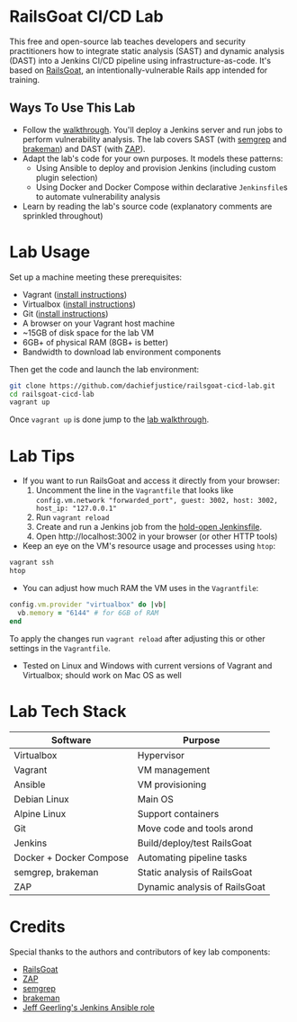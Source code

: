 # RailsGoat CI/CD Lab
This free and open-source lab teaches developers and security practitioners how to integrate static analysis (SAST) and dynamic analysis (DAST) into a Jenkins CI/CD pipeline using infrastructure-as-code. It's based on [RailsGoat](https://github.com/OWASP/railsgoat/), an intentionally-vulnerable Rails app intended for training.

## Ways To Use This Lab
- Follow the [walkthrough](docs/lab-walkthrough.md). You'll deploy a Jenkins server and run jobs to perform vulnerability analysis. The lab covers SAST (with [semgrep](https://semgrep.dev/) and [brakeman](https://brakemanscanner.org/)) and DAST (with [ZAP](https://www.zaproxy.org/)).
- Adapt the lab's code for your own purposes. It models these patterns:
  - Using Ansible to deploy and provision Jenkins (including custom plugin selection)
  - Using Docker and Docker Compose within declarative `Jenkinsfile`s to automate vulnerability analysis
- Learn by reading the lab's source code (explanatory comments are sprinkled throughout)

# Lab Usage
Set up a machine meeting these prerequisites:
- Vagrant ([install instructions](https://developer.hashicorp.com/vagrant/docs/installation))
- Virtualbox ([install instructions](https://www.virtualbox.org/wiki/Downloads))
- Git ([install instructions](https://git-scm.com/book/en/v2/Getting-Started-Installing-Git))
- A browser on your Vagrant host machine
- ~15GB of disk space for the lab VM
- 6GB+ of physical RAM (8GB+ is better)
- Bandwidth to download lab environment components

Then get the code and launch the lab environment:
```sh
git clone https://github.com/dachiefjustice/railsgoat-cicd-lab.git
cd railsgoat-cicd-lab
vagrant up
```

Once `vagrant up` is done jump to the [lab walkthrough](docs/lab-walkthrough.md).

# Lab Tips
- If you want to run RailsGoat and access it directly from your browser:
  1) Uncomment the line in the `Vagrantfile` that looks like `config.vm.network "forwarded_port", guest: 3002, host: 3002, host_ip: "127.0.0.1"`
  2) Run `vagrant reload`
  3) Create and run a Jenkins job from the [hold-open Jenkinsfile](sec-tests/hold-open/Jenkinsfile).
  4) Open http://localhost:3002 in your browser (or other HTTP tools)
- Keep an eye on the VM's resource usage and processes using `htop`:
```sh
vagrant ssh
htop
```
- You can adjust how much RAM the VM uses in the `Vagrantfile`:
```ruby
config.vm.provider "virtualbox" do |vb|
  vb.memory = "6144" # for 6GB of RAM
end
```

To apply the changes run `vagrant reload` after adjusting this or other settings in the `Vagrantfile`.
- Tested on Linux and Windows with current versions of Vagrant and Virtualbox; should work on Mac OS as well

# Lab Tech Stack
| Software                  | Purpose                                 | 
|---------------------------|-----------------------------------------|
| Virtualbox                | Hypervisor                              |
| Vagrant                   | VM management                           | 
| Ansible                   | VM provisioning                         |
| Debian Linux              | Main OS                                 |
| Alpine Linux              | Support containers                      |
| Git                       | Move code and tools arond               |
| Jenkins                   | Build/deploy/test RailsGoat             |
| Docker + Docker Compose   | Automating pipeline tasks               |
| semgrep, brakeman         | Static analysis of RailsGoat            |
| ZAP                       | Dynamic analysis of RailsGoat           |

# Credits
Special thanks to the authors and contributors of key lab components:
- [RailsGoat](https://github.com/OWASP/railsgoat/)
- [ZAP](https://www.zaproxy.org/)
- [semgrep](https://semgrep.dev/)
- [brakeman](https://brakemanscanner.org/)
- [Jeff Geerling's Jenkins Ansible role](https://github.com/geerlingguy/ansible-role-jenkins)